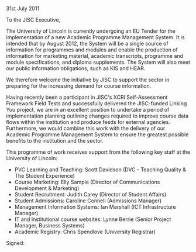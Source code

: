 31st July 2011

To the JISC Executive,

The University of Lincoln is currently undergoing an EU Tender for the implementation of a new Academic Programme Management System. It is intended that by August 2012, the System will be a single source of information for programmes and modules and enable the production of information for marketing material, academic transcripts, programme and module specifications, and diploma supplements. The System will also meet our public information obligations, such as KIS and HEAR.

We therefore welcome the initiative by JISC to support the sector in preparing for the increasing demand for course information.

Having recently been a participant in JISC's XCRI Self-Assessment Framework Field Tests and successfully delivered the JISC-funded Linking You project, we are in an excellent position to undertake a period of implementation planning outlining changes required to improve course data flows within the institution and produce feeds for external agencies. Furthermore, we would combine this work with the delivery of our Academic Programme Management System to ensure the greatest possible benefits to the institution and the sector. 

This programme of work receives support from the following key staff at the University of Lincoln:

* PVC Learning and Teaching: Scott Davidson (DVC - Teaching Quality & The Student Experience)
* Course Marketing: Elly Sample (Director of Communications Development & Marketing)
* Student Recruitment: Judith Carey (Director of Student Affairs)
* Student Admissions: Caroline Connell (Admissions Manager)
* Management Information Systems: Ian Marshall (ICT Infrastructure Manager)
* IT and Institutional course websites: Lynne Berrie (Senior Project Manager, Business Systems) 
* Academic Registry: Chris Spendlove (University Registrar)

Signed:

